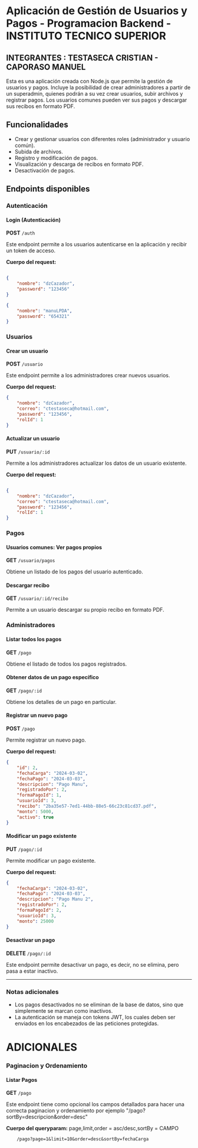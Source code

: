 # Aplicación de Gestión de Usuarios y Pagos - Programacion Backend - INSTITUTO TECNICO SUPERIOR
## INTEGRANTES : TESTASECA CRISTIAN - CAPORASO MANUEL

Esta es una aplicación creada con Node.js que permite la gestión de usuarios y pagos. Incluye la posibilidad de crear administradores a partir de un superadmin, quienes podrán a su vez crear usuarios, subir archivos y registrar pagos. Los usuarios comunes pueden ver sus pagos y descargar sus recibos en formato PDF.

## Funcionalidades

- Crear y gestionar usuarios con diferentes roles (administrador y usuario común).
- Subida de archivos.
- Registro y modificación de pagos.
- Visualización y descarga de recibos en formato PDF.
- Desactivación de pagos.

## Endpoints disponibles

### **Autenticación**

#### **Login (Autenticación)**

**POST** `/auth`

Este endpoint permite a los usuarios autenticarse en la aplicación y recibir un token de acceso.

**Cuerpo del request:**

```json

{
    "nombre": "dzCazador",
    "password": "123456"
}
```

```json
{
    "nombre": "manuLPDA",
    "password": "654321"
}
```

### **Usuarios**

#### **Crear un usuario**

**POST** `/usuario`

Este endpoint permite a los administradores crear nuevos usuarios.

**Cuerpo del request:**

```json
{
    "nombre": "dzCazador",
    "correo": "ctestaseca@hotmail.com",
    "password": "123456",
    "rolId": 1
}
```

#### **Actualizar un usuario**

**PUT** `/usuario/:id`

Permite a los administradores actualizar los datos de un usuario existente.

**Cuerpo del request:**

```json

{
    "nombre": "dzCazador",
    "correo": "ctestaseca@hotmail.com",
    "password": "123456",
    "rolId": 1
}
```

### **Pagos**

#### **Usuarios comunes: Ver pagos propios**

**GET** `/usuario/pagos`

Obtiene un listado de los pagos del usuario autenticado.

#### **Descargar recibo**

**GET** `/usuario/:id/recibo`

Permite a un usuario descargar su propio recibo en formato PDF.

### **Administradores**

#### **Listar todos los pagos**

**GET** `/pago`

Obtiene el listado de todos los pagos registrados.

#### **Obtener datos de un pago específico**

**GET** `/pago/:id`

Obtiene los detalles de un pago en particular.

#### **Registrar un nuevo pago**

**POST** `/pago`

Permite registrar un nuevo pago.

**Cuerpo del request:**

```json
{
    "id": 2,
    "fechaCarga": "2024-03-02",
    "fechaPago": "2024-03-03",
    "descripcion": "Pago Manu",
    "registradoPor": 2,
    "formaPagoId": 1,
    "usuarioId": 3,
    "recibo": "2ba35e57-7ed1-44bb-88e5-66c23c81cd37.pdf",
    "monto": 5000,
    "activo": true
}
```

#### **Modificar un pago existente**

**PUT** `/pago/:id`

Permite modificar un pago existente.

**Cuerpo del request:**

```json
{
    "fechaCarga": "2024-03-02",
    "fechaPago": "2024-03-03",
    "descripcion": "Pago Manu 2",
    "registradoPor": 2,
    "formaPagoId": 2,
    "usuarioId": 3,
    "monto": 25000
}
```

#### **Desactivar un pago**

**DELETE** `/pago/:id`

Este endpoint permite desactivar un pago, es decir, no se elimina, pero pasa a estar inactivo.

---

### Notas adicionales

- Los pagos desactivados no se eliminan de la base de datos, sino que simplemente se marcan como inactivos.
- La autenticación se maneja con tokens JWT, los cuales deben ser enviados en los encabezados de las peticiones protegidas.


# **ADICIONALES**
### **Paginacion y Ordenamiento**

#### **Listar Pagos**

**GET** `/pago`

Este endpoint tiene como opcional los campos detallados para hacer una correcta paginacion y ordenamiento por ejemplo "/pago?sortBy=descripcion&order=desc"

**Cuerpo del queryparam:**
    page,limit,order = asc/desc,sortBy = CAMPO

```Ejemplo
    /pago?page=1&limit=10&order=desc&sortBy=fechaCarga
```

